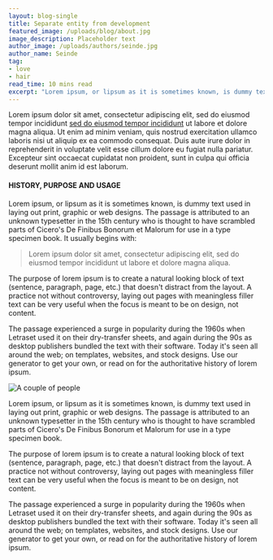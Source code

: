 ```yaml
---
layout: blog-single
title: Separate entity from development
featured_image: /uploads/blog/about.jpg
image_description: Placeholder text
author_image: /uploads/authors/seinde.jpg
author_name: Seinde
tag:
- love
- hair
read_time: 10 mins read
excerpt: "Lorem ipsum, or lipsum as it is sometimes known, is dummy text used in laying out print, graphic or web designs. The passage is attributed to an unknown typesetter in the 15th century. The purpose of lorem ipsum is to create a natural looking block of text"
---
```


Lorem ipsum dolor sit amet, consectetur adipiscing elit, sed do eiusmod tempor incididunt [sed do eiusmod tempor incididunt](http://example.com "A link") ut labore et dolore magna aliqua. Ut enim ad minim veniam, quis nostrud exercitation ullamco laboris nisi ut aliquip ex ea commodo consequat. Duis aute irure dolor in reprehenderit in voluptate velit esse cillum dolore eu fugiat nulla pariatur. Excepteur sint occaecat cupidatat non proident, sunt in culpa qui officia deserunt mollit anim id est laborum.

#### HISTORY, PURPOSE AND USAGE
Lorem ipsum, or lipsum as it is sometimes known, is dummy text used in laying out print, graphic or web designs. The passage is attributed to an unknown typesetter in the 15th century who is thought to have scrambled parts of Cicero's De Finibus Bonorum et Malorum for use in a type specimen book. It usually begins with:

> Lorem ipsum dolor sit amet, consectetur adipiscing elit, sed do eiusmod tempor incididunt ut labore et dolore magna aliqua.   

The purpose of lorem ipsum is to create a natural looking block of text (sentence, paragraph, page, etc.) that doesn't distract from the layout. A practice not without controversy, laying out pages with meaningless filler text can be very useful when the focus is meant to be on design, not content.

The passage experienced a surge in popularity during the 1960s when Letraset used it on their dry-transfer sheets, and again during the 90s as desktop publishers bundled the text with their software. Today it's seen all around the web; on templates, websites, and stock designs. Use our generator to get your own, or read on for the authoritative history of lorem ipsum.

![A couple of people](/uploads/blog/about.jpg "Love in the Air")   

Lorem ipsum, or lipsum as it is sometimes known, is dummy text used in laying out print, graphic or web designs. The passage is attributed to an unknown typesetter in the 15th century who is thought to have scrambled parts of Cicero's De Finibus Bonorum et Malorum for use in a type specimen book.

The purpose of lorem ipsum is to create a natural looking block of text (sentence, paragraph, page, etc.) that doesn't distract from the layout. A practice not without controversy, laying out pages with meaningless filler text can be very useful when the focus is meant to be on design, not content.

The passage experienced a surge in popularity during the 1960s when Letraset used it on their dry-transfer sheets, and again during the 90s as desktop publishers bundled the text with their software. Today it's seen all around the web; on templates, websites, and stock designs. Use our generator to get your own, or read on for the authoritative history of lorem ipsum.
